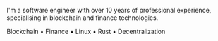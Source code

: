 I'm a software engineer with over 10 years of professional experience, specialising in blockchain and finance technologies.

Blockchain • Finance • Linux • Rust • Decentralization
